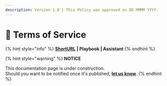 ```yaml
---
description: Version 1.0 | This Policy was approved on DD MMMM YYYY.
---
```


# 🚧 Terms of Service

{% hint style="info" %}
[**ShortURL**](https://tiof.click/TIOFPolicyToSS) **| Playbook | Assistant**
{% endhint %}

{% hint style="warning" %}
**NOTICE**

This documentation page is under construction.\
Should you want to be notified once it's published, [**let us know**](https://tiof.click/TIOFTarianUpdatesService).
{% endhint %}









